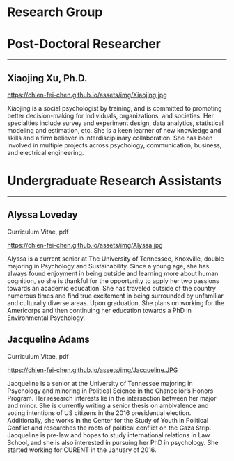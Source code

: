 # Research Group

# Post-Doctoral Researcher
----------
## Xiaojing Xu, Ph.D.
https://chien-fei-chen.github.io/assets/img/Xiaojing.jpg


Xiaojing is a social psychologist by training, and is committed to promoting better decision-making for individuals, organizations, and societies. Her specialties include survey and experiment design, data analytics, statistical modeling and estimation, etc. She is a keen learner of new knowledge and skills and a firm believer in interdisciplinary collaboration. She has been involved in multiple projects across psychology, communication, business, and electrical engineering.




# Undergraduate Research Assistants
----------
## Alyssa Loveday

 Curriculum Vitae, pdf 

https://chien-fei-chen.github.io/assets/img/Alyssa.jpg


Alyssa is a current senior at The University of Tennessee, Knoxville, double majoring in Psychology and Sustainability. Since a young age, she has always found enjoyment in being outside and learning more about human cognition, so she is thankful for the opportunity to apply her two passions towards an academic education. She has traveled outside of the country numerous times and find true excitement in being surrounded by unfamiliar and culturally diverse areas. Upon graduation, She plans on working for the Americorps and then continuing her education towards a PhD in Environmental Psychology.


## Jacqueline Adams

 Curriculum Vitae, pdf 

https://chien-fei-chen.github.io/assets/img/Jacqueline.JPG


Jacqueline is a senior at the University of Tennessee majoring in Psychology and minoring in Political Science in the Chancellor’s Honors Program. Her research interests lie in the intersection between her major and minor. She is currently writing a senior thesis on ambivalence and voting intentions of US citizens in the 2016 presidential election. Additionally, she works in the Center for the Study of Youth in Political Conflict and researches the roots of political conflict on the Gaza Strip. Jacqueline is pre-law and hopes to study international relations in Law School, and she is also interested in pursuing her PhD in psychology. She started working for CURENT in the January of 2016.

